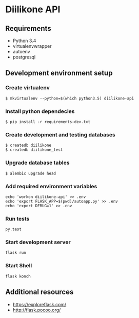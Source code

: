 # Diilikone API

## Requirements
- Python 3.4
- virtualenvwrapper
- autoenv
- postgresql

## Development environment setup
### Create virtualenv
```shell
$ mkvirtualenv --python=$(which python3.5) diilikone-api
```
### Install python dependecies
```shell
$ pip install -r requirements-dev.txt
```
### Create development and testing databases
```shell
$ createdb diilikone
$ createdb diilikone_test
```
### Upgrade database tables
```shell
$ alembic upgrade head
```
### Add required environment variables
```shell
echo 'workon diilikone-api' >> .env
echo 'export FLASK_APP=$(pwd)/autoapp.py' >> .env
echo 'export DEBUG=1' >> .env
```

### Run tests
```shell
py.test
```
### Start development server
```shell
flask run
```
### Start Shell
```shell
flask konch
```


## Additional resources
- https://exploreflask.com/
- http://flask.pocoo.org/
